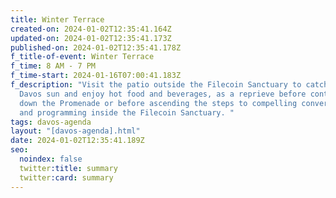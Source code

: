 ```yaml
---
title: Winter Terrace
created-on: 2024-01-02T12:35:41.164Z
updated-on: 2024-01-02T12:35:41.173Z
published-on: 2024-01-02T12:35:41.178Z
f_title-of-event: Winter Terrace
f_time: 8 AM - 7 PM
f_time-start: 2024-01-16T07:00:41.183Z
f_description: "Visit the patio outside the Filecoin Sanctuary to catch some
  Davos sun and enjoy hot food and beverages, as a reprieve before continuing
  down the Promenade or before ascending the steps to compelling conversations
  and programming inside the Filecoin Sanctuary. "
tags: davos-agenda
layout: "[davos-agenda].html"
date: 2024-01-02T12:35:41.189Z
seo:
  noindex: false
  twitter:title: summary
  twitter:card: summary
---
```

